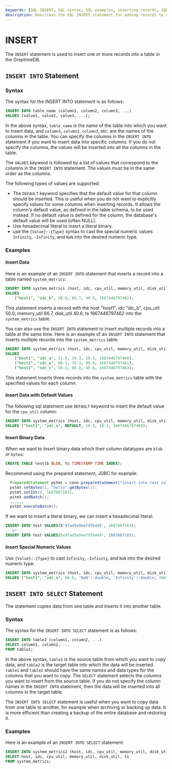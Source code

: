 ```yaml
---
keywords: [SQL INSERT, SQL syntax, SQL examples, inserting records, SQL data manipulation]
description: Describes the SQL INSERT statement for adding records to a table in GreptimeDB, including syntax, examples for inserting single and multiple records, default values, binary data, special numeric values, and the INSERT INTO SELECT statement.
---
```


# INSERT

The `INSERT` statement is used to insert one or more records into a table in the GreptimeDB.

## `INSERT INTO` Statement

### Syntax

The syntax for the INSERT INTO statement is as follows:

```sql
INSERT INTO table_name (column1, column2, column3, ...)
VALUES (value1, value2, value3, ...);
```

In the above syntax, `table_name` is the name of the table into which you want to insert data,
and `column1`, `column2`, `column3`, etc. are the names of the columns in the table.
You can specify the columns in the `INSERT INTO` statement if you want to insert data into specific columns.
If you do not specify the columns, the values will be inserted into all the columns in the table.

The `VALUES` keyword is followed by a list of values that correspond to the columns in the `INSERT INTO`
statement. The values must be in the same order as the columns.

The following types of values are supported:

- The `DEFAULT` keyword specifies that the default value for that column should be inserted.
This is useful when you do not want to explicitly specify values for some columns when inserting records.
It allows the column's default value, as defined in the table schema, to be used instead.
If no default value is defined for the column, the database's default value will be used (often NULL).
- Use hexadecimal literal to insert a literal binary.
- use the `{Value}::{Type}` syntax to cast the special numeric values `Infinity`, `-Infinity`, and `NaN` into the desired numeric type.

### Examples

#### Insert Data

Here is an example of an `INSERT INTO` statement that inserts a record into a table named `system_metrics`:

```sql
INSERT INTO system_metrics (host, idc, cpu_util, memory_util, disk_util, ts)
VALUES
    ("host1", "idc_b", 50.0, 66.7, 40.6, 1667446797462);
```

This statement inserts a record with the host "host1", idc "idc_b", cpu_util 50.0, memory_util 66.7,
disk_util 40.6, ts 1667446797462 into the `system_metrics` table.

You can also use the `INSERT INTO` statement to insert multiple records into a table at the same time.
Here is an example of an `INSERT INTO` statement that inserts multiple records into the `system_metrics` table:

```sql
INSERT INTO system_metrics (host, idc, cpu_util, memory_util, disk_util, ts)
VALUES
    ("host1", "idc_a", 11.8, 10.3, 10.3, 1667446797460),
    ("host2", "idc_a", 80.1, 70.3, 90.0, 1667446797461),
    ("host1", "idc_c", 50.1, 66.8, 40.8, 1667446797463);
```

This statement inserts three records into the `system_metrics` table with the specified values for each column.

#### Insert Data with Default Values

The following sql statement use `DEFAULT` keyword to insert the default value for the `cpu_util` column:

```sql
INSERT INTO system_metrics (host, idc, cpu_util, memory_util, disk_util, ts)
VALUES ("host1", "idc_a", DEFAULT, 10.3, 10.3, 1667446797460);
```

#### Insert Binary Data

When we want to insert binary data which their column datatypes are `blob` or `bytea`:

```sql
CREATE TABLE test(b BLOB, ts TIMESTAMP TIME INDEX);
```

Recommend using the prepared statement, JDBC for example:

```java
  PreparedStatement pstmt = conn.prepareStatement("insert into test values(?,?)");
  pstmt.setBytes(1, "hello".getBytes());
  pstmt.setInt(2, 1687867163);
  pstmt.addBatch();
  ......
  pstmt.executeBatch();
```

If we want to insert a literal binary, we can insert a hexadecimal literal:

```sql
INSERT INTO test VALUES(X'9fad5e9eefdfb449', 1687867163);
-- or --
INSERT INTO test VALUES(0x9fad5e9eefdfb449', 1687867163);
```

#### Insert Special Numeric Values

Use `{Value}::{Type}` to cast `Infinity`, `-Infinity`, and `NaN` into the desired numeric type:

```sql
INSERT INTO system_metrics (host, idc, cpu_util, memory_util, disk_util, ts)
VALUES ("host1", "idc_a", 66.6, 'NaN'::double, 'Infinity'::double, 1667446797460);
```

## `INSERT INTO SELECT` Statement

The statement copies data from one table and inserts it into another table.

### Syntax

The syntax for the `INSERT INTO SELECT` statement is as follows:

```sql
INSERT INTO table2 (column1, column2, ...)
SELECT column1, column2, ...
FROM table1;
```

In the above syntax, `table1` is the source table from which you want to copy data, and `table2` is the target table
into which the data will be inserted.
`table1` and `table2` should have the same names and data types for the columns that you want to copy.
The `SELECT` statement selects the columns you want to insert from the source
table. If you do not specify the column names in the `INSERT INTO` statement, then the data will be inserted into
all columns in the target table.

The `INSERT INTO SELECT` statement is useful when you want to copy data from one table to another, for example when
archiving or backing up data. It is more efficient than creating a backup of the entire database and restoring it.

### Examples

Here is an example of an `INSERT INTO SELECT` statement:

```sql
INSERT INTO system_metrics2 (host, idc, cpu_util, memory_util, disk_util, ts)
SELECT host, idc, cpu_util, memory_util, disk_util, ts
FROM system_metrics;
```
